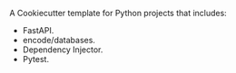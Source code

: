 A Cookiecutter template for Python projects that includes:
- FastAPI.
- encode/databases.
- Dependency Injector.
- Pytest.
